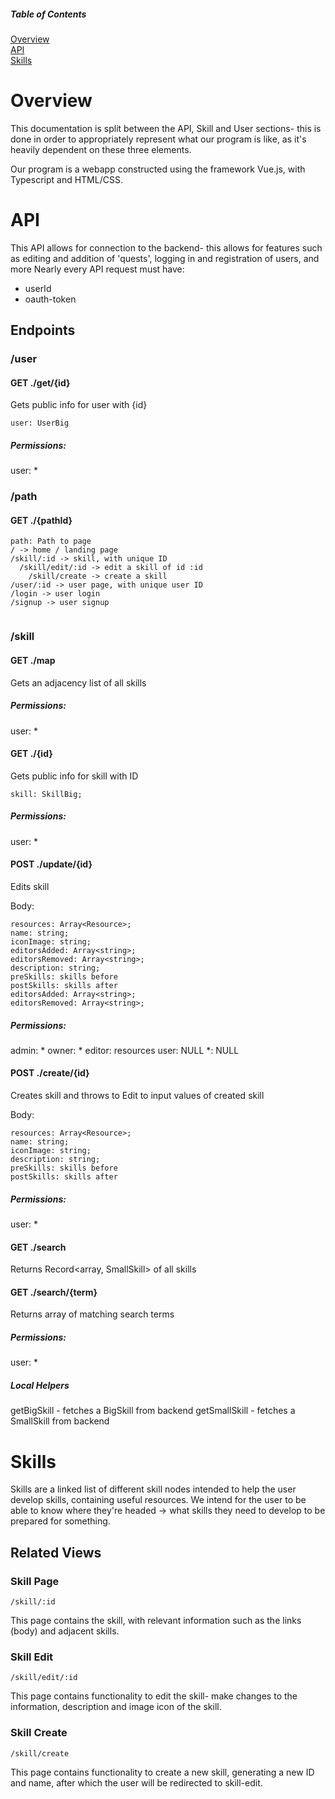 
##### Table of Contents   
[Overview](#overview)     
[API](#api)  
[Skills](#skills) 



<a name="overview"/>

# Overview
This documentation is split between the API, Skill and User sections- 
this is done in order to appropriately represent what our program is like, as it's heavily dependent on these three elements.

Our program is a webapp constructed using the framework Vue.js, with Typescript and HTML/CSS.


<a name="api"/>

# API
This API allows for connection to the backend- this allows for features such as editing and addition of 'quests', logging in and registration of users, and more
Nearly every API request must have:
* userId
* oauth-token

## Endpoints

### /user

#### GET ./get/{id}
Gets public info for user with {id}
```
user: UserBig
```

##### Permissions: 
user: *


### /path
#### GET ./{pathId}
```
path: Path to page
/ -> home / landing page
/skill/:id -> skill, with unique ID
  /skill/edit/:id -> edit a skill of id :id
    /skill/create -> create a skill
/user/:id -> user page, with unique user ID
/login -> user login
/signup -> user signup
    
```




### /skill

#### GET ./map
Gets an adjacency list of all skills

##### Permissions:
user: *

#### GET ./{id}
Gets public info for skill with ID
```
skill: SkillBig;
```
##### Permissions:
user: *


#### POST ./update/{id}
Edits skill

Body:
```
resources: Array<Resource>;
name: string;
iconImage: string;
editorsAdded: Array<string>;
editorsRemoved: Array<string>;
description: string;
preSkills: skills before
postSkills: skills after
editorsAdded: Array<string>;
editorsRemoved: Array<string>;
```
##### Permissions:
admin: *
owner: *
editor: resources
user: NULL
*: NULL


#### POST ./create/{id}
Creates skill and throws to Edit to input values of created skill

Body:
```
resources: Array<Resource>;
name: string;
iconImage: string;
description: string;
preSkills: skills before
postSkills: skills after

```
##### Permissions:
user: *

#### GET ./search
Returns Record<array, SmallSkill> of all skills

#### GET ./search/{term}
Returns array of matching search terms



##### Permissions:
user: *


##### Local Helpers
getBigSkill - fetches a BigSkill from backend
getSmallSkill - fetches a SmallSkill from backend

<a name="skills"/>

# Skills
Skills are a linked list of different skill nodes intended to help the user develop skills, containing useful resources. 
We intend for the user to be able to know where they're headed -> what skills they need to develop to be prepared for something.

## Related Views

### Skill Page
```
/skill/:id 
```
This page contains the skill, with relevant information such as the links (body) and adjacent skills.

### Skill Edit
```
/skill/edit/:id
```
This page contains functionality to edit the skill- make changes to the information, description and image icon of the skill.

### Skill Create
```
/skill/create
```
This page contains functionality to create a new skill, generating a new ID and name, after which the user will be redirected to skill-edit.

